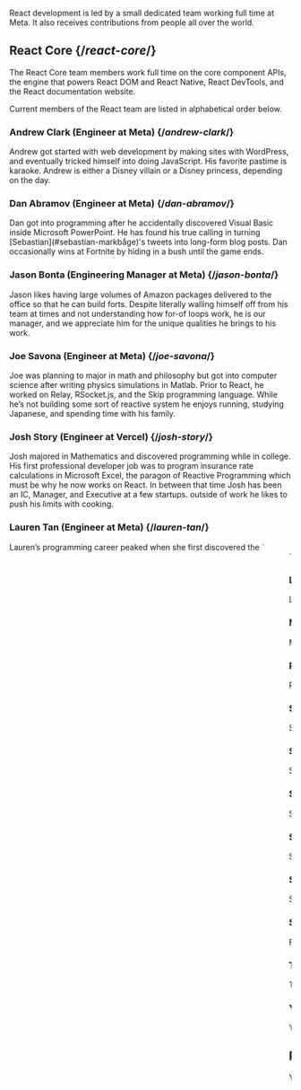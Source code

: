 ---
---

<Intro>

React development is led by a small dedicated team working full time at Meta. It also receives contributions from people all over the world.

</Intro>

## React Core {/*react-core*/}

The React Core team members work full time on the core component APIs, the engine that powers React DOM and React Native, React DevTools, and the React documentation website.

Current members of the React team are listed in alphabetical order below.

### Andrew Clark (Engineer at Meta) {/*andrew-clark*/}

<TeamMember photo="/images/team/acdlite.jpg" github="acdlite" twitter="acdlite">
    Andrew got started with web development by making sites with WordPress, and eventually tricked himself into doing JavaScript. His favorite pastime is karaoke. Andrew is either a Disney villain or a Disney princess, depending on the day.
</TeamMember>

### Dan Abramov (Engineer at Meta) {/*dan-abramov*/}

<TeamMember photo="/images/team/gaearon.jpg" github="gaearon" twitter="dan_abramov">
    Dan got into programming after he accidentally discovered Visual Basic inside Microsoft PowerPoint. He has found his true calling in turning [Sebastian](#sebastian-markbåge)'s tweets into long-form blog posts. Dan occasionally wins at Fortnite by hiding in a bush until the game ends.
</TeamMember>

### Jason Bonta (Engineering Manager at Meta) {/*jason-bonta*/}

<TeamMember photo="/images/team/jasonbonta.jpg">
    Jason likes having large volumes of Amazon packages delivered to the office so that he can build forts. Despite literally walling himself off from his team at times and not understanding how for-of loops work, he is our manager, and we appreciate him for the unique qualities he brings to his work. 
</TeamMember>

### Joe Savona (Engineer at Meta) {/*joe-savona*/}

<TeamMember photo="/images/team/joe.jpg" github="josephsavona" twitter="en_JS">
    Joe was planning to major in math and philosophy but got into computer science after writing physics simulations in Matlab. Prior to React, he worked on Relay, RSocket.js, and the Skip programming language. While he’s not building some sort of reactive system he enjoys running, studying Japanese, and spending time with his family.
</TeamMember>

### Josh Story (Engineer at Vercel) {/*josh-story*/}

<TeamMember photo="/images/team/josh.jpg" github="gnoff" twitter="joshcstory">
    Josh majored in Mathematics and discovered programming while in college. His first professional developer job was to program insurance rate calculations in Microsoft Excel, the paragon of Reactive Programming which must be why he now works on React. In between that time Josh has been an IC, Manager, and Executive at a few startups. outside of work he likes to push his limits with cooking.
</TeamMember>

### Lauren Tan (Engineer at Meta) {/*lauren-tan*/}

<TeamMember photo="/images/team/lauren.jpg" github="poteto" twitter="potetotes" personal="no.lol">
    Lauren’s programming career peaked when she first discovered the `<marquee>` tag. She’s been chasing that high ever since. When she’s not adding bugs into React, she enjoys dropping cheeky memes in chat, and playing all too many video games with her partner and dog Zelda.
</TeamMember>

### Luna Ruan (Engineer at Meta) {/*luna-ruan*/}

<TeamMember photo="/images/team/lunaruan.jpg" github="lunaruan" twitter="lunaruan">
    Luna learned programming because she thought it meant creating video games. Instead, she ended up working on the Pinterest web app, and now on React itself. Luna doesn't want to make video games anymore, but she plans to do creative writing if she ever gets bored.
</TeamMember>

### Mofei Zhang (Engineer at Meta) {/*mofei-zhang*/}

<TeamMember photo="/images/team/mofei-zhang.png" github="mofeiZ">
    Mofei started programming when she realized it can help her cheat in video games. She focused on operating systems in undergrad / grad school, but now finds herself happily tinkering on React. Outside of work, she enjoys debugging bouldering problems and planning her next backpacking trip(s).
</TeamMember>

### Rick Hanlon (Engineer at Meta) {/*rick-hanlon*/}

<TeamMember photo="/images/team/rickhanlonii.jpg" github="rickhanlonii" twitter="rickhanlonii" personal="rickhanlon.codes">
    Ricky majored in theoretical math and somehow found himself on the React Native team for a couple years before joining the React team. When he's not programming you can find him snowboarding, biking, climbing, golfing, or closing GitHub issues that do not match the issue template.
</TeamMember>

### Samuel Susla (Engineer at Meta) {/*samuel-susla*/}

<TeamMember photo="/images/team/sam.jpg" github="sammy-SC" twitter="SamuelSusla">
    Samuel’s interest in programming started with the movie Matrix. He still has Matrix screen saver. Before working on React, he was focused on writing iOS apps. Outside of work, Samuel enjoys playing beach volleyball, squash, badminton and spending time with his family.
</TeamMember>

### Sathya Gunasekaran (Engineer at Meta) {/*sathya-gunasekaran*/}

<TeamMember photo="/images/team/sathya.jpg" github="gsathya" twitter="_gsathya">
    Sathya hated the Dragon Book in school but somehow ended up working on compilers all his career. When he's not compiling React components, he's either drinking coffee or eating yet another Dosa.
</TeamMember>

### Sebastian Markbåge (Engineer at Vercel) {/*sebastian-markbåge*/}

<TeamMember photo="/images/team/sebmarkbage.jpg" github="sebmarkbage" twitter="sebmarkbage">
    Sebastian majored in psychology. He's usually quiet. Even when he says something, it often doesn't make sense to the rest of us until a few months later. The correct way to pronounce his surname is "mark-boa-geh" but he settled for "mark-beige" out of pragmatism -- and that's how he approaches React.
</TeamMember>

### Sebastian Silbermann (Independent Engineer) {/*sebastian-silbermann*/}

<TeamMember photo="/images/team/sebsilbermann.jpg" github="eps1lon" twitter="sebsilbermann">
    Sebastian learned programming to make the browser games he played during class more enjoyable. Eventually this lead to contributing to as much open source code as possible. Outside of coding he's busy making sure people don't confuse him with the other Sebastians and Zilberman of the React community.
</TeamMember>

### Seth Webster (Engineering Manager at Meta) {/*seth-webster*/}

<TeamMember photo="/images/team/seth.jpg" github="sethwebster" twitter="sethwebster" personal="sethwebster.com">
    Seth started programming as a kid growing up in Tucson, AZ. After school, he was bitten by the music bug and was a touring musician for about 10 years before returning to *work*, starting with Intuit. In his spare time, he loves [taking pictures](https://www.sethwebster.com) and flying for animal rescues in the northeastern United States.
</TeamMember>

### Sophie Alpert (Independent Engineer) {/*sophie-alpert*/}

<TeamMember photo="/images/team/sophiebits.jpg" github="sophiebits" twitter="sophiebits" personal="sophiebits.com">
    Four days after React was released, Sophie rewrote the entirety of her then-current project to use it, which she now realizes was perhaps a bit reckless. After she became the project's #1 committer, she wondered why she wasn't getting paid by Facebook like everyone else was and joined the team officially to lead React through its adolescent years. Though she quit that job years ago, somehow she's still in the team's group chats and “providing value”.
</TeamMember>

### Tianyu Yao (Engineer at Meta) {/*tianyu-yao*/}

<TeamMember photo="/images/team/tianyu.jpg" github="tyao1" twitter="tianyu0">
    Tianyu’s interest in computers started as a kid because he loves video games. So he majored in computer science and still plays childish games like League of Legends. When he is not in front of a computer, he enjoys playing with his two kittens, hiking and kayaking.
</TeamMember>

### Yuzhi Zheng (Engineering Manager at Meta) {/*yuzhi-zheng*/}

<TeamMember photo="/images/team/yuzhi.jpg" github="yuzhi" twitter="yuzhiz">
    Yuzhi studied Computer Science in school. She liked the instant gratification of seeing code come to life without having to physically be in a laboratory. Now she’s a manager in the React org. Before management, she used to work on the Relay data fetching framework. In her spare time, Yuzhi enjoys optimizing her life via gardening and home improvement projects.
</TeamMember>

## Past contributors {/*past-contributors*/}

You can find the past team members and other people who significantly contributed to React over the years on the [acknowledgements](/learn/acknowledgements) page.
